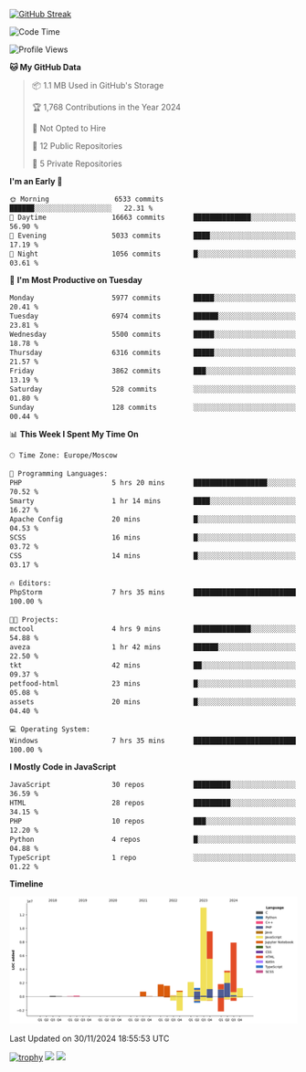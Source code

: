 [![GitHub Streak](https://github-readme-streak-stats.herokuapp.com/?user=yogik10)](https://git.io/streak-stats)
<!--START_SECTION:waka-->
![Code Time](http://img.shields.io/badge/Code%20Time-1%2C019%20hrs%2037%20mins-blue)

![Profile Views](http://img.shields.io/badge/Profile%20Views-0-blue)

**🐱 My GitHub Data** 

> 📦 1.1 MB Used in GitHub's Storage 
 > 
> 🏆 1,768 Contributions in the Year 2024
 > 
> 🚫 Not Opted to Hire
 > 
> 📜 12 Public Repositories 
 > 
> 🔑 5 Private Repositories 
 > 
**I'm an Early 🐤** 

```text
🌞 Morning                6533 commits        ██████░░░░░░░░░░░░░░░░░░░   22.31 % 
🌆 Daytime                16663 commits       ██████████████░░░░░░░░░░░   56.90 % 
🌃 Evening                5033 commits        ████░░░░░░░░░░░░░░░░░░░░░   17.19 % 
🌙 Night                  1056 commits        █░░░░░░░░░░░░░░░░░░░░░░░░   03.61 % 
```
📅 **I'm Most Productive on Tuesday** 

```text
Monday                   5977 commits        █████░░░░░░░░░░░░░░░░░░░░   20.41 % 
Tuesday                  6974 commits        ██████░░░░░░░░░░░░░░░░░░░   23.81 % 
Wednesday                5500 commits        █████░░░░░░░░░░░░░░░░░░░░   18.78 % 
Thursday                 6316 commits        █████░░░░░░░░░░░░░░░░░░░░   21.57 % 
Friday                   3862 commits        ███░░░░░░░░░░░░░░░░░░░░░░   13.19 % 
Saturday                 528 commits         ░░░░░░░░░░░░░░░░░░░░░░░░░   01.80 % 
Sunday                   128 commits         ░░░░░░░░░░░░░░░░░░░░░░░░░   00.44 % 
```


📊 **This Week I Spent My Time On** 

```text
🕑︎ Time Zone: Europe/Moscow

💬 Programming Languages: 
PHP                      5 hrs 20 mins       ██████████████████░░░░░░░   70.52 % 
Smarty                   1 hr 14 mins        ████░░░░░░░░░░░░░░░░░░░░░   16.27 % 
Apache Config            20 mins             █░░░░░░░░░░░░░░░░░░░░░░░░   04.53 % 
SCSS                     16 mins             █░░░░░░░░░░░░░░░░░░░░░░░░   03.72 % 
CSS                      14 mins             █░░░░░░░░░░░░░░░░░░░░░░░░   03.17 % 

🔥 Editors: 
PhpStorm                 7 hrs 35 mins       █████████████████████████   100.00 % 

🐱‍💻 Projects: 
mctool                   4 hrs 9 mins        ██████████████░░░░░░░░░░░   54.88 % 
aveza                    1 hr 42 mins        ██████░░░░░░░░░░░░░░░░░░░   22.50 % 
tkt                      42 mins             ██░░░░░░░░░░░░░░░░░░░░░░░   09.37 % 
petfood-html             23 mins             █░░░░░░░░░░░░░░░░░░░░░░░░   05.08 % 
assets                   20 mins             █░░░░░░░░░░░░░░░░░░░░░░░░   04.40 % 

💻 Operating System: 
Windows                  7 hrs 35 mins       █████████████████████████   100.00 % 
```

**I Mostly Code in JavaScript** 

```text
JavaScript               30 repos            █████████░░░░░░░░░░░░░░░░   36.59 % 
HTML                     28 repos            █████████░░░░░░░░░░░░░░░░   34.15 % 
PHP                      10 repos            ███░░░░░░░░░░░░░░░░░░░░░░   12.20 % 
Python                   4 repos             █░░░░░░░░░░░░░░░░░░░░░░░░   04.88 % 
TypeScript               1 repo              ░░░░░░░░░░░░░░░░░░░░░░░░░   01.22 % 
```



**Timeline**

![Lines of Code chart](https://raw.githubusercontent.com/Yogik10/Yogik10/main/assets/bar_graph.png)


 Last Updated on 30/11/2024 18:55:53 UTC
<!--END_SECTION:waka-->
[![trophy](https://github-profile-trophy.vercel.app/?username=yogik10)](https://github.com/ryo-ma/github-profile-trophy)
![](https://github-profile-summary-cards.vercel.app/api/cards/profile-details?username=yogik10&theme=solarized_dark)
![](https://github-profile-summary-cards.vercel.app/api/cards/most-commit-language?username=yogik10&theme=solarized_dark)


